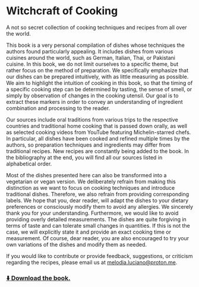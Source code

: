 # Witchcraft of Cooking
A not so secret collection of cooking techniques and recipes from all over the world.

This book is a very personal compilation of dishes whose techniques the authors found particularly appealing. It includes dishes from various cuisines around the world, such as German, Italian, Thai, or Pakistani cuisine. In this book, we do not limit ourselves to a specific theme, but rather focus on the method of preparation. We specifically emphasize that our dishes can be prepared intuitively, with as little measuring as possible. We aim to highlight the intuition of cooking in this book, so that the timing of a specific cooking step can be determined by tasting, the sense of smell, or simply by observation of changes in the cooking utensil. Our goal is to extract these markers in order to convey an understanding of ingredient combination and processing to the reader.

Our sources include oral traditions from various trips to the respective countries and traditional home cooking that is passed down orally, as well as selected cooking videos from YouTube featuring Michelin-starred chefs. In particular, all dishes have been cooked and refined multiple times by the authors, so preparation techniques and ingredients may differ from traditional recipes. New recipes are constantly being added to the book. In the bibliography at the end, you will find all our sources listed in alphabetical order.

Most of the dishes presented here can also be transformed into a vegetarian or vegan version. We deliberately refrain from making this distinction as we want to focus on cooking techniques and introduce traditional dishes. Therefore, we also refrain from providing corresponding labels. We hope that you, dear reader, will adapt the dishes to your dietary preferences or consciously modify them to avoid any allergies. We sincerely thank you for your understanding. Furthermore, we would like to avoid providing overly detailed measurements. The dishes are quite forgiving in terms of taste and can tolerate small changes in quantities. If this is not the case, we will explicitly state it and provide an exact cooking time or measurement. Of course, dear reader, you are also encouraged to try your own variations of the dishes and modify them as needed.

If you would like to contribute or provide feedback, suggestions, or criticism regarding the recipes, please email us at [melodia.luciano@proton.me](melodia.luciano@proton.me).

### [:arrow_down: Download the book.](https://karhunenloeve.github.io/WitchcraftCooking/Witchcraft_of_Cooking.pdf)